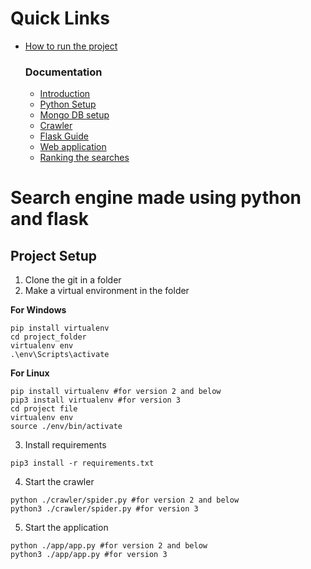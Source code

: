 # Quick Links

- [How to run the project](https://github.com/mayankt18/glugle#search-engine-made-using-python-and-flask)
    
    ### Documentation
    - [Introduction](https://github.com/mayankt18/glugle/blob/master/resources/search%20engine.md#search-engine-basics)
    - [Python Setup](https://github.com/mayankt18/glugle/blob/master/resources/setup.md#python-installation-guide)
    - [Mongo DB setup](https://github.com/mayankt18/glugle/blob/master/resources/mongodb.md)
    - [Crawler](https://github.com/mayankt18/glugle/blob/master/resources/crawler.md#web-crawler)
    - [Flask Guide](https://github.com/mayankt18/glugle/blob/master/resources/flask.md#flask-guide)
    - [Web application](https://github.com/mayankt18/glugle/blob/master/resources/web%20app.md#the-web-app)
    - [Ranking the searches](https://github.com/mayankt18/glugle/blob/master/resources/ranking.md#ranking-mechanism)  

# Search engine made using python and flask

## Project Setup

1. Clone the git in a folder
2. Make a virtual environment in the folder

**For Windows**
```
pip install virtualenv
cd project_folder
virtualenv env
.\env\Scripts\activate
```

**For Linux**
```
pip install virtualenv #for version 2 and below 
pip3 install virtualenv #for version 3
cd project file
virtualenv env
source ./env/bin/activate
```

3. Install requirements
```
pip3 install -r requirements.txt
```

4. Start the crawler
```
python ./crawler/spider.py #for version 2 and below
python3 ./crawler/spider.py #for version 3
```

5. Start the application
```
python ./app/app.py #for version 2 and below
python3 ./app/app.py #for version 3
```

